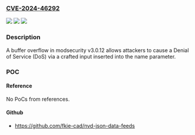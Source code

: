 ### [CVE-2024-46292](https://cve.mitre.org/cgi-bin/cvename.cgi?name=CVE-2024-46292)
![](https://img.shields.io/static/v1?label=Product&message=n%2Fa&color=blue)
![](https://img.shields.io/static/v1?label=Version&message=n%2Fa&color=blue)
![](https://img.shields.io/static/v1?label=Vulnerability&message=n%2Fa&color=brighgreen)

### Description

A buffer overflow in modsecurity v3.0.12 allows attackers to cause a Denial of Service (DoS) via a crafted input inserted into the name parameter.

### POC

#### Reference
No PoCs from references.

#### Github
- https://github.com/fkie-cad/nvd-json-data-feeds

